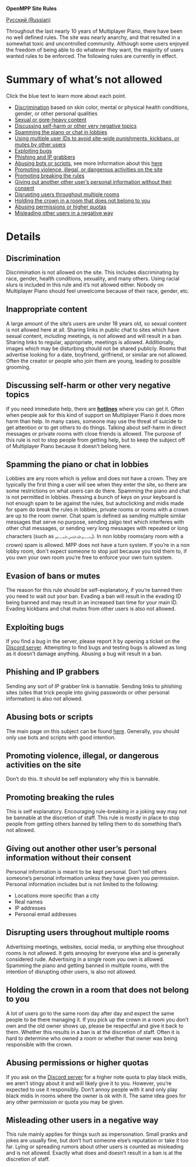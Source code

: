 **OpenMPP Site Rules**

[Русский (Russian)](https://github.com/Hyye123/OpenMPP/blob/master/ru_rules.md)

Throughout the last nearly 10 years of Multiplayer Piano, there have been no well defined rules. The site was nearly anarchy, and that resulted in a somewhat toxic and uncontrolled community. Although some users enjoyed the freedom of being able to do whatever they want, the majority of users wanted rules to be enforced. The following rules are currently in effect.
# **Summary of what’s not allowed**
Click the blue text to learn more about each point.

- [Discrimination](#l27nomxkhynq) based on skin color, mental or physical health conditions, gender, or other personal qualities
- [Sexual or gore-heavy content](#pdaa6a4bh3su)
- [Discussing self-harm or other very negative topics](#7qdnvrwkb566)
- [Spamming the piano or chat in lobbies](#in43l28ksb4i)
- [Using multiple user IDs to avoid site-wide punishments, kickbans, or mutes by other users](#7f4h2wmhd966)
- [Exploiting bugs](#q37l3yslii9u)
- [Phishing and IP grabbers](#qw2rqtqr2nx1)
- [Abusing bots or scripts](#upsalt4k3ygi), see more information about this [here](https://github.com/Hyye123/OpenMPP/blob/master/bot_guide.md)
- [Promoting violence, illegal, or dangerous activities on the site](#9uj7kavu2qm5)
- [Promoting breaking the rules](#nrumvd175htz)
- [Giving out another other user’s personal information without their consent](#gskgxmffw5kc)
- [Disrupting users throughout multiple rooms](#7sqr9tc5nx1y)
- [Holding the crown in a room that does not belong to you](#s4f80d3tgu32)
- [Abusing permissions or higher quotas](#hybutn7n0y18)
- [Misleading other users in a negative way](#cm2dqngrt8ln)
# Details
## **Discrimination**
Discrimination is not allowed on the site. This includes discriminating by race, gender, health conditions, sexuality, and many others. Using racial slurs is included in this rule and it’s not  allowed either. Nobody on Multiplayer Piano should feel unwelcome because of their race, gender, etc.
## **Inappropriate content**
A large amount of the site’s users are under 18 years old, so sexual content is not allowed here at all. Sharing links in public chat to sites which have sexual content, including meetings, is not allowed and will result in a ban. Sharing links to regular, appropriate, meetings is allowed. Additionally, images which may be disturbing should not be shared publicly. Rooms that advertise looking for a date, boyfriend, girlfriend, or similar are not allowed. Often the creator or people who join them are young, leading to possible grooming.
## **Discussing self-harm or other very negative topics**
If you need immediate help, there are [**hotlines**](https://www.opencounseling.com/suicide-hotlines) where you can get it. Often when people ask for this kind of support on Multiplayer Piano it does more harm than help. In many cases, someone may use the threat of suicide to get attention or to get others to do things. Talking about self-harm in direct messages or private rooms with close friends is allowed. The purpose of this rule is not to stop people from getting help, but to keep the subject off of Multiplayer Piano because it doesn’t belong here.
## **Spamming the piano or chat in lobbies**
Lobbies are any room which is yellow and does not have a crown. They are typically the first thing a user will see when they enter the site, so there are some restrictions on what users can do there. Spamming the piano and chat is not permitted in lobbies. Pressing a bunch of keys on your keyboard is not enough spam to be against the rules, but autoclicking and midis made for spam do break the rules in lobbies, private rooms or rooms with a crown are up to the room owner. Chat spam is defined as sending multiple similar messages that serve no purpose, sending zalgo text which interferes with other chat messages, or sending very long messages with repeated or long characters (such as ﷽). In non lobby rooms(any room with a crown) spam is allowed. MPP does not have a turn system. If you’re in a non lobby room, don't expect someone to stop just because you told them to, if you own your own room you’re free to enforce your own turn system.
## **Evasion of bans or mutes**
The reason for this rule should be self-explanatory, if you’re banned then you need to wait out your ban. Evading a ban will result in the evading ID being banned and may result in an increased ban time for your main ID. Evading kickbans and chat mutes from other users is also not allowed.
## **Exploiting bugs**
If you find a bug in the server, please report it by opening a ticket on the [Discord server](https://discord.gg/RjEttXpNbE). Attempting to find bugs and testing bugs is allowed as long as it doesn’t damage anything. Abusing a bug will result in a ban.
## **Phishing and IP grabbers**
Sending any sort of IP grabber link is bannable. Sending links to phishing sites (sites that trick people into giving passwords or other personal information) is also not allowed.
## **Abusing bots or scripts**
The main page on this subject can be found [here](https://github.com/Hyye123/OpenMPP/blob/master/bot_guide.md). Generally, you should only use bots and scripts with good intention.
## **Promoting violence, illegal, or dangerous activities on the site**
Don’t do this. It should be self explanatory why this is bannable.
## **Promoting breaking the rules**
This is self explanatory. Encouraging rule-breaking in a joking way may not be bannable at the discretion of staff. This rule is mostly in place to stop people from getting others banned by telling them to do something that’s not allowed.
## **Giving out another other user’s personal information without their consent**
Personal information is meant to be kept personal. Don’t tell others someone’s personal information unless they have given you permission. Personal information includes but is not limited to the following:

- Locations more specific than a city
- Real names
- IP addresses
- Personal email addresses
## **Disrupting users throughout multiple rooms**
Advertising meetings, websites, social media, or anything else throughout rooms is not allowed. It gets annoying for everyone else and is generally considered rude. Advertising in a single room you own is allowed. Spamming the piano and getting banned in multiple rooms, with the intention of disrupting other users, is also not allowed.
## **Holding the crown in a room that does not belong to you**
A lot of users go to the same room day after day and expect the same people to be there managing it. If you pick up the crown in a room you don’t own and the old owner shows up, please be respectful and give it back to them. Whether this results in a ban is at the discretion of staff. Often it is hard to determine who owned a room or whether that owner was being responsible with the crown.
## **Abusing permissions or higher quotas**
If you ask on the [Discord server](https://discord.gg/RjEttXpNbE) for a higher note quota to play black midis, we aren’t stingy about it and will likely give it to you. However, you’re expected to use it responsibly. Don’t annoy people with it and only play black midis in rooms where the owner is ok with it. The same idea goes for any other permission or quota you may be given.
## **Misleading other users in a negative way**
This rule mainly applies for things such as impersonation. Small pranks and jokes are usually fine, but don’t hurt someone else’s reputation or take it too far. Lying or spreading rumors about other users is counted as misleading and is not allowed. Exactly what does and doesn’t result in a ban is at the discretion of staff.
